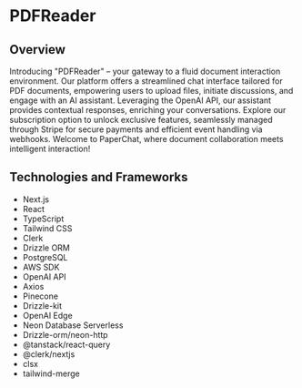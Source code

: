 # PDFReader

## Overview

Introducing "PDFReader" – your gateway to a fluid document interaction environment. Our platform offers a streamlined chat interface tailored for PDF documents, empowering users to upload files, initiate discussions, and engage with an AI assistant. Leveraging the OpenAI API, our assistant provides contextual responses, enriching your conversations. Explore our subscription option to unlock exclusive features, seamlessly managed through Stripe for secure payments and efficient event handling via webhooks. Welcome to PaperChat, where document collaboration meets intelligent interaction!

## Technologies and Frameworks

- Next.js
- React
- TypeScript
- Tailwind CSS
- Clerk
- Drizzle ORM
- PostgreSQL
- AWS SDK
- OpenAI API
- Axios
- Pinecone
- Drizzle-kit
- OpenAI Edge
- Neon Database Serverless
- Drizzle-orm/neon-http
- @tanstack/react-query
- @clerk/nextjs
- clsx
- tailwind-merge
